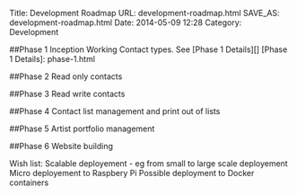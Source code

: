 Title: Development Roadmap
URL: development-roadmap.html
SAVE_AS: development-roadmap.html
Date: 2014-05-09 12:28
Category: Development

##Phase 1 Inception
Working Contact types.  See [Phase 1 Details][]
[Phase 1 Details]:  phase-1.html

##Phase 2 
Read only contacts

##Phase 3
Read write contacts

##Phase 4
Contact list management and print out of lists

##Phase 5
Artist portfolio management

##Phase 6
Website building

Wish list:
Scalable deployement - eg from small to large scale deployement
Micro deployement to Raspbery Pi
Possible deployment to Docker containers


